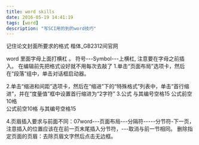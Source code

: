 ```yaml
---
title: word skills
date: 2016-05-19 14:41:19
tags: [word]
description: "写SCI用的到的word技巧"
---
```


记住论文封面所要求的格式 楷体_GB2312间官网

word 里面字母上面打横杠 。 符号---Symbol---上横杠, 注意要在字母之前插入。
在编辑前先把格式设好就不用每次去敲了
1.单击“页面布局”选项卡，然后在“段落”组中，单击对话框启动器。

2.单击“缩进和间距”选项卡，然后在“缩进”下的“特殊格式”列表中，单击“首行缩进”，并在“度量值”框中设置首行缩进为“2字符”
3.公式 与其编号空格15 公式前空10格           
           公式前空10格
               与其编号空格15 



4.页眉插入要求与前面不同：07word---页面布局---分隔符-----分节符-下一页，注意插入的位置应该在在前一页末尾插入分节符，---取消与前一节相同。 
  删除指定页面的页眉：去除页眉文字然后点击无边框。
